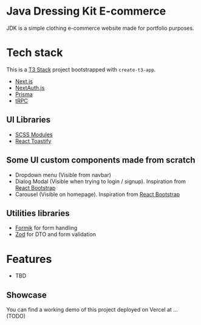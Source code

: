 # Java Dressing Kit E-commerce

JDK is a simple clothing e-commerce website made for portfolio purposes.

# Tech stack

This is a [T3 Stack](https://create.t3.gg/) project bootstrapped with `create-t3-app`.

- [Next.js](https://nextjs.org)
- [NextAuth.js](https://next-auth.js.org)
- [Prisma](https://prisma.io)
- [tRPC](https://trpc.io)

## UI Libraries

- [SCSS Modules](https://sass-lang.com/)
- [React Toastify](https://fkhadra.github.io/react-toastify/introduction)

## Some UI custom components made from scratch

- Dropdown menu (Visible from navbar)
- Dialog Modal (Visible when trying to login / signup). Inspiration from [React Bootstrap](https://react-bootstrap.github.io/components/modal/)
- Carousel (Visible on homepage). Inspiration from [React Bootstrap](https://react-bootstrap.github.io/components/carousel/)

## Utilities libraries

- [Formik](https://formik.org/) for form handling
- [Zod](https://zod.dev/) for DTO and form validation

# Features

- TBD

## Showcase

You can find a working demo of this project deployed on Vercel at ... (TODO)
